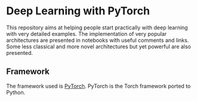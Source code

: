 # Deep Learning with PyTorch
This repository aims at helping people start practically with deep learning with very detailed examples. The implementation of very popular architectures are presented in notebooks with useful comments and links. Some less classical and more novel architectures but yet powerful are also presented.

## Framework

The framework used is [PyTorch](https://github.com/pytorch/pytorch). PyTorch is the Torch framework ported to Python.
